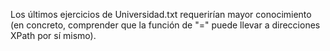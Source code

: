 Los últimos ejercicios de Universidad.txt requerirían mayor conocimiento (en concreto, comprender que la función de "=" puede llevar a direcciones XPath por sí mismo).
